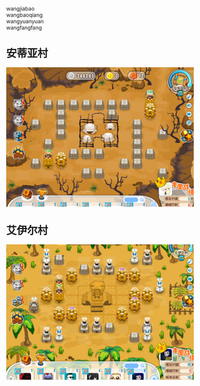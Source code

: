 wangjiabao  
wangbaoqiang  
wangyuanyuan  
wangfangfang  
 
# 安蒂亚村
![pic](./pic/安蒂亚村.png)
# 艾伊尔村
![pic](./pic/艾伊尔村.png)
